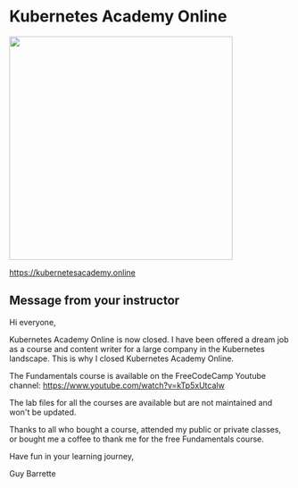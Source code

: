 # Kubernetes Academy Online

<img src="https://kubernetesacademy.online/wp-content/uploads/2021/01/KubernetesAcademyOnline-Logo-400px-min.png" width=400px>

https://kubernetesacademy.online

## Message from your instructor

Hi everyone,

Kubernetes Academy Online is now closed. I have been offered a dream job as a course and content writer for a large company in the Kubernetes landscape. This is why I closed Kubernetes Academy Online. 

The Fundamentals course is available on the FreeCodeCamp Youtube channel: https://www.youtube.com/watch?v=kTp5xUtcalw

The lab files for all the courses are available but are not maintained and won't be updated.

Thanks to all who bought a course, attended my public or private classes, or bought me a coffee to thank me for the free Fundamentals course. 

Have fun in your learning journey,

Guy Barrette
